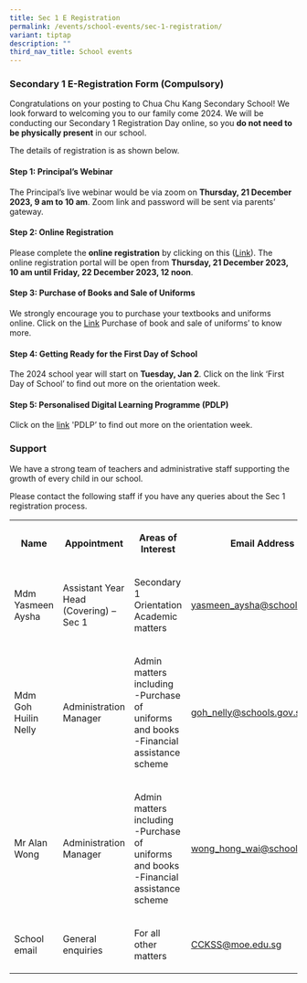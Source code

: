 ```yaml
---
title: Sec 1 E Registration
permalink: /events/school-events/sec-1-registration/
variant: tiptap
description: ""
third_nav_title: School events
---
```

<h3>Secondary 1 E-Registration Form (Compulsory)</h3><p>Congratulations on your posting to Chua Chu Kang Secondary School! We look forward to welcoming you to our family come 2024. We will be conducting our Secondary 1 Registration Day online, so you <strong>do not need to be physically present</strong> in our school.</p><p>The details of registration is as shown below.</p><h4>Step 1: Principal’s Webinar</h4><p>The Principal’s live webinar would be via zoom on <strong>Thursday, 21 December 2023, 9 am to 10 am</strong>. Zoom link and password will be sent via parents’ gateway.</p><h4>Step 2: Online Registration</h4><p>Please complete the <strong>online registration</strong> by clicking on this (<a href="https://go.gov.sg/sec1registration2024" rel="noopener noreferrer nofollow" target="_blank">Link</a>). The online registration portal will be open from <strong>Thursday, 21 December 2023, 10 am until Friday, 22 December 2023, 12 noon</strong>.</p><h4>Step 3: Purchase of Books and Sale of Uniforms</h4><p>We strongly encourage you to purchase your textbooks and uniforms online. Click on the <a href="https://www.chuachukangsec.moe.edu.sg/students/2024-booklist/" rel="noopener noreferrer nofollow" target="_blank">Link</a> Purchase of book and sale of uniforms’ to know more.</p><h4>Step 4: Getting Ready for the First Day of School</h4><p>The 2024 school year will start on <strong>Tuesday, Jan 2</strong>. Click on the link ‘First Day of School’ to find out more on the orientation week.</p><h4>Step 5: Personalised Digital Learning Programme (PDLP)</h4><p>Click on the <a href="https://www.chuachukangsec.moe.edu.sg/learning-in-cckss/personalised-digital-learning-programme/" rel="noopener noreferrer nofollow" target="_blank">link</a> 'PDLP’ to find out more on the orientation week.</p><h3>Support</h3><p>We have a strong team of teachers and administrative staff supporting the growth of every child in our school.</p><p>Please contact the following staff if you have any queries about the Sec 1 registration process.</p><table><tbody><tr><th rowspan="1" colspan="1"><p>Name</p></th><th rowspan="1" colspan="1"><p>Appointment</p></th><th rowspan="1" colspan="1"><p>Areas of Interest</p></th><th rowspan="1" colspan="1"><p>Email Address</p></th></tr><tr><td rowspan="1" colspan="1"><p>Mdm Yasmeen Aysha</p></td><td rowspan="1" colspan="1"><p>Assistant Year Head (Covering) – Sec 1</p></td><td rowspan="1" colspan="1"><p>Secondary 1 Orientation Academic matters</p></td><td rowspan="1" colspan="1"><p><a href="mailto:yasmeen_aysha@schools.gov.sg" rel="noopener noreferrer nofollow" target="_blank">yasmeen_aysha@schools.gov.sg</a></p></td></tr><tr><td rowspan="1" colspan="1"><p>Mdm Goh Huilin Nelly</p></td><td rowspan="1" colspan="1"><p>Administration Manager</p></td><td rowspan="1" colspan="1"><p>Admin matters including <br>-Purchase of uniforms and books <br>-Financial assistance scheme</p></td><td rowspan="1" colspan="1"><p><a href="mailto:goh_nelly@schools.gov.sg" rel="noopener noreferrer nofollow" target="_blank">goh_nelly@schools.gov.sg</a></p></td></tr><tr><td rowspan="1" colspan="1"><p>Mr Alan Wong</p></td><td rowspan="1" colspan="1"><p>Administration Manager</p></td><td rowspan="1" colspan="1"><p>Admin matters including <br>-Purchase of uniforms and books <br>-Financial assistance scheme</p></td><td rowspan="1" colspan="1"><p><a href="mailto:wong_hong_wai@schools.gov.sg" rel="noopener noreferrer nofollow" target="_blank">wong_hong_wai@schools.gov.sg</a></p></td></tr><tr><td rowspan="1" colspan="1"><p>School email</p></td><td rowspan="1" colspan="1"><p>General enquiries</p></td><td rowspan="1" colspan="1"><p>For all other matters</p></td><td rowspan="1" colspan="1"><p><a href="mailto:CCKSS@moe.edu.sg" rel="noopener noreferrer nofollow" target="_blank">CCKSS@moe.edu.sg</a></p></td></tr></tbody></table><p></p>
